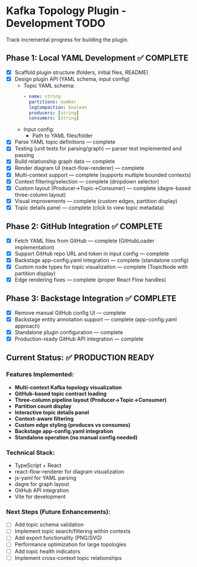 # Kafka Topology Plugin - Development TODO

Track incremental progress for building the plugin.


## Phase 1: Local YAML Development ✅ COMPLETE
- [x] Scaffold plugin structure (folders, initial files, README)
- [x] Design plugin API (YAML schema, input config)
  - Topic YAML schema:
    ```yaml
    - name: string
      partitions: number
      logCompaction: boolean
      producers: [string]
      consumers: [string]
    ```
  - Input config:
    - Path to YAML files/folder
- [x] Parse YAML topic definitions — complete
- [x] Testing (unit tests for parsing/graph) — parser test implemented and passing
- [x] Build relationship graph data — complete
- [x] Render diagram UI (react-flow-renderer) — complete
- [x] Multi-context support — complete (supports multiple bounded contexts)
- [x] Context filtering/selection — complete (dropdown selector)
- [x] Custom layout (Producer→Topic→Consumer) — complete (dagre-based three-column layout)
- [x] Visual improvements — complete (custom edges, partition display)
- [x] Topic details panel — complete (click to view topic metadata)

## Phase 2: GitHub Integration ✅ COMPLETE
- [x] Fetch YAML files from GitHub — complete (GitHubLoader implementation)
- [x] Support GitHub repo URL and token in input config — complete
- [x] Backstage app-config.yaml integration — complete (standalone config)
- [x] Custom node types for topic visualization — complete (TopicNode with partition display)
- [x] Edge rendering fixes — complete (proper React Flow handles)

## Phase 3: Backstage Integration ✅ COMPLETE
- [x] Remove manual GitHub config UI — complete
- [x] Backstage entity annotation support — complete (app-config.yaml approach)
- [x] Standalone plugin configuration — complete
- [x] Production-ready GitHub API integration — complete

## Current Status: ✅ PRODUCTION READY

### Features Implemented:
- **Multi-context Kafka topology visualization**
- **GitHub-based topic contract loading**
- **Three-column pipeline layout (Producer→Topic→Consumer)**
- **Partition count display**
- **Interactive topic details panel**
- **Context-aware filtering**
- **Custom edge styling (produces vs consumes)**
- **Backstage app-config.yaml integration**
- **Standalone operation (no manual config needed)**

### Technical Stack:
- TypeScript + React
- react-flow-renderer for diagram visualization
- js-yaml for YAML parsing
- dagre for graph layout
- GitHub API integration
- Vite for development

### Next Steps (Future Enhancements):
- [ ] Add topic schema validation
- [ ] Implement topic search/filtering within contexts
- [ ] Add export functionality (PNG/SVG)
- [ ] Performance optimization for large topologies
- [ ] Add topic health indicators
- [ ] Implement cross-context topic relationships